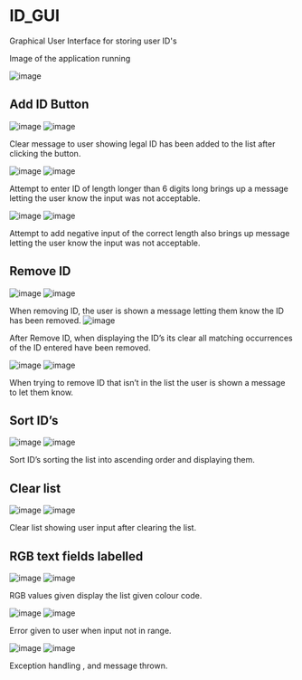 # ID_GUI
Graphical User Interface for storing user ID's 

Image of the application running

![image](https://user-images.githubusercontent.com/25754048/142044844-c6bfb029-1aed-47d1-884e-1473eab54c21.png)

<h2>Add ID Button</h2>

![image](https://user-images.githubusercontent.com/25754048/142044866-5c8642a9-e299-470f-8229-a11ea9910aa9.png)
![image](https://user-images.githubusercontent.com/25754048/142044877-d9d3d776-c770-42b1-a602-45c6c5c61aad.png)

Clear message to user showing legal ID has been added to the list after clicking the button.

![image](https://user-images.githubusercontent.com/25754048/142044894-dce12eeb-2ff5-4337-9c8a-b9846bc33e37.png)
![image](https://user-images.githubusercontent.com/25754048/142044905-8d2996c1-d785-49b1-b5f1-1551570c3b48.png)

Attempt to enter ID of length longer than 6 digits long brings up a message letting the user know the input was not acceptable. 

![image](https://user-images.githubusercontent.com/25754048/142044928-f1b10463-3e87-46f0-bf24-9ee73c95c841.png)
![image](https://user-images.githubusercontent.com/25754048/142044938-38d55b6a-e712-44c2-a093-3abe4db12b1a.png)

Attempt to add negative input of the correct length also brings up message letting the user know the input was not acceptable. 

<h2>Remove ID</h2> 

![image](https://user-images.githubusercontent.com/25754048/142044950-24dbab1c-eddc-434e-9193-3405dd88358f.png)
![image](https://user-images.githubusercontent.com/25754048/142044961-5c953ec5-ea4d-42b0-a553-0f6159344789.png)

When removing ID, the user is shown a message letting them know the ID has been removed. 
![image](https://user-images.githubusercontent.com/25754048/142045033-1dcb3e48-40c2-4576-ab3f-6d27b4089da0.png)

After Remove ID, when displaying the ID’s its clear all matching occurrences of the ID entered have been removed. 

![image](https://user-images.githubusercontent.com/25754048/142045069-9d43eb14-9672-4178-a76c-c3529588fa00.png)
![image](https://user-images.githubusercontent.com/25754048/142045075-facd98be-9f33-4325-85fd-c381ffc72d2c.png)

When trying to remove ID that isn’t in the list the user is shown a message to let them know. 

<h2>Sort ID’s</h2>

![image](https://user-images.githubusercontent.com/25754048/142045104-362c5276-2f93-4faf-b549-ab6fd9956deb.png)
![image](https://user-images.githubusercontent.com/25754048/142045118-8a9d4f7a-646a-4796-8b99-be86e47ef184.png)

Sort ID’s sorting the list into ascending order and displaying them. 

<h2>Clear list</h2>

![image](https://user-images.githubusercontent.com/25754048/142045638-36ea4a15-d05e-435f-9b3c-f57e63bd6d7e.png)
![image](https://user-images.githubusercontent.com/25754048/142045645-ca1251e8-a2e5-4577-85f8-bb0b90a88d40.png)

Clear list showing user input after clearing the list. 

<h2>RGB text fields labelled</h2>

![image](https://user-images.githubusercontent.com/25754048/142045712-5c441bd5-f216-4cff-bd8b-17ce6ac0f093.png)
![image](https://user-images.githubusercontent.com/25754048/142045721-439122d4-efee-4796-981f-ce63d0e4235f.png)

RGB values given display the list given colour code. 

![image](https://user-images.githubusercontent.com/25754048/142045755-663e7228-2741-4dea-b818-640d24963793.png)
![image](https://user-images.githubusercontent.com/25754048/142045768-7da11416-147a-4add-b93e-cbf4c2d7dfff.png)

Error given to user when input not in range. 

![image](https://user-images.githubusercontent.com/25754048/142045806-fffb502c-3f4c-40cf-8a82-4df7d9b4880f.png)
![image](https://user-images.githubusercontent.com/25754048/142045819-d0720457-ef00-47f1-87ba-5f6dad49238b.png)

Exception handling , and message thrown. 




